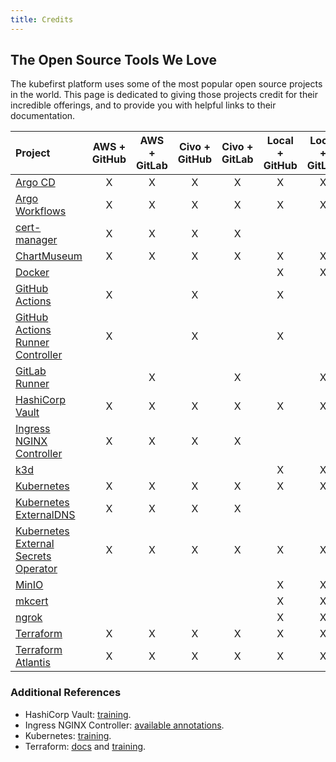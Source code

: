```yaml
---
title: Credits
---
```


## The Open Source Tools We Love

The kubefirst platform uses some of the most popular open source projects in the world. This page is dedicated to giving those projects credit for their incredible offerings, and to provide you with helpful links to their documentation.

|Project |AWS + GitHub|AWS + GitLab|Civo + GitHub|Civo + GitLab|Local + GitHub|Local + GitLab|
|:--|:--:|:--:|:--:|:--:|:--:|:--:|
|[Argo CD](https://argoproj.github.io/cd)|X|X|X|X|X|X|
|[Argo Workflows](https://argoproj.github.io/workflows)|X|X|X|X|X|X|
|[cert-manager](https://cert-manager.io/docs)|X|X|X|X| | |
|[ChartMuseum](https://chartmuseum.com/docs)|X|X|X|X|X|X|
|[Docker](https://docker.com)| | | | |X|X|
|[GitHub Actions](https://docs.github.com/en/actions/learn-github-actions/understanding-github-actions)|X| |X| |X| |
|[GitHub Actions Runner Controller](https://hub.docker.com/r/summerwind/actions-runner)|X| |X| |X| |
|[GitLab Runner](https://docs.gitlab.com/runner)| |X| |X| |X|
|[HashiCorp Vault](https://www.vaultproject.io)|X|X|X|X|X|X|
|[Ingress NGINX Controller](https://kubernetes.github.io/ingress-nginx)|X|X|X|X| | |
|[k3d](https://k3d.io)| | | | |X|X|
|[Kubernetes](https://kubernetes.io)|X|X|X|X|X|X|
|[Kubernetes ExternalDNS](https://github.com/kubernetes-sigs/external-dns)|X|X|X|X| | |
|[Kubernetes External Secrets Operator](https://external-secrets.io)|X|X|X|X|X|X|
|[MinIO](https://min.io/product/kubernetes)| | | | |X|X|
|[mkcert](https://github.com/FiloSottile/mkcert)| | | | |X|X|
|[ngrok](https://ngrok.com)| | | | |X|X|
|[Terraform](https://www.terraform.io)|X|X|X|X|X|X|
|[Terraform Atlantis](https://www.runatlantis.io)|X|X|X|X|X|X|

### Additional References

- HashiCorp Vault: [training](https://learn.hashicorp.com/vault).
- Ingress NGINX Controller: [available annotations](https://kubernetes.github.io/ingress-nginx/user-guide/nginx-configuration/annotations/).
- Kubernetes: [training](https://kubernetes.io/training/).
- Terraform: [docs](https://www.terraform.io/docs/index.html) and [training](https://learn.hashicorp.com/terraform).
